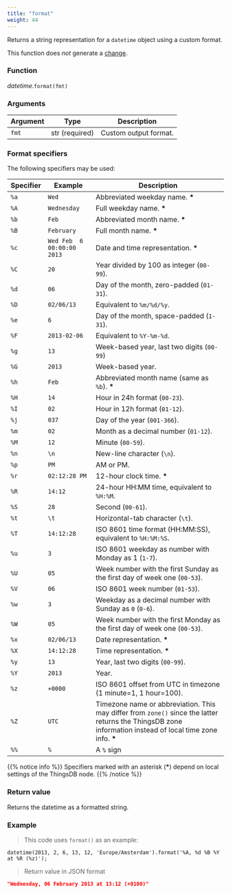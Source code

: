 ```yaml
---
title: "format"
weight: 44
---
```


Returns a string representation for a `datetime` object using a custom format.

This function does *not* generate a [change](../../../overview/changes).

### Function

*datetime*.`format(fmt)`

### Arguments

Argument | Type | Description
--------- | ----------- | -----------
`fmt` | str (required) | Custom output format.

### Format specifiers

The following specifiers may be used:

Specifier | Example | Description
--------- | ------- | -----------
`%a` | `Wed` | Abbreviated weekday name. **\***
`%A` | `Wednesday` | Full weekday name. **\***
`%b` | `Feb` | Abbreviated month name. **\***
`%B` | `February` | Full month name. **\***
`%c` | `Wed Feb  6 00:00:00 2013` | Date and time representation. **\***
`%C` | `20` | Year divided by 100 as integer (`00-99`).
`%d` | `06` | Day of the month, zero-padded (`01-31`).
`%D` | `02/06/13` | Equivalent to `%m/%d/%y`.
`%e` | `6` | Day of the month, space-padded (`1-31`).
`%F` | `2013-02-06` | Equivalent to `%Y-%m-%d`.
`%g` | `13` | Week-based year, last two digits (`00-99`)
`%G` | `2013` | Week-based year.
`%h` | `Feb` | Abbreviated month name (same as `%b`). **\***
`%H` | `14` | Hour in 24h format (`00-23`).
`%I` | `02` | Hour in 12h format (`01-12`).
`%j` | `037` | Day of the year (`001-366`).
`%m` | `02` | Month as a decimal number (`01-12`).
`%M` | `12` | Minute (`00-59`).
`%n` | `\n` | New-line character (`\n`).
`%p` | `PM` | AM or PM.
`%r` | `02:12:28 PM` | 12-hour clock time. **\***
`%R` | `14:12` | 24-hour HH:MM time, equivalent to `%H:%M`.
`%S` | `28` | Second (`00-61`).
`%t` | `\t` | Horizontal-tab character (`\t`).
`%T` | `14:12:28` | ISO 8601 time format (HH:MM:SS), equivalent to `%H:%M:%S`.
`%u` | `3` | ISO 8601 weekday as number with Monday as 1 (`1-7`).
`%U` | `05` | Week number with the first Sunday as the first day of week one (`00-53`).
`%V` | `06` | ISO 8601 week number (`01-53`).
`%w` | `3` | Weekday as a decimal number with Sunday as `0` (`0-6`).
`%W` | `05` | Week number with the first Monday as the first day of week one (`00-53`).
`%x` | `02/06/13` | Date representation. **\***
`%X` | `14:12:28` | Time representation. **\***
`%y` | `13` | Year, last two digits (`00-99`).
`%Y` | `2013` | Year.
`%z` | `+0000` | ISO 8601 offset from UTC in timezone (1 minute=1, 1 hour=100).
`%Z` | `UTC` | Timezone name or abbreviation. This may differ from `zone()` since the latter returns the ThingsDB zone information instead of local time zone info. **\***
`%%` | `%` | A `%` sign

{{% notice info %}}
Specifiers marked with an asterisk (**\***) depend on local settings of the ThingsDB node.
{{% /notice %}}

### Return value

Returns the datetime as a formatted string.

### Example

> This code uses `format()` as an example:

```thingsdb,json_response
datetime(2013, 2, 6, 13, 12, 'Europe/Amsterdam').format('%A, %d %B %Y at %R (%z)');
```

> Return value in JSON format

```json
"Wednesday, 06 February 2013 at 13:12 (+0100)"
```
